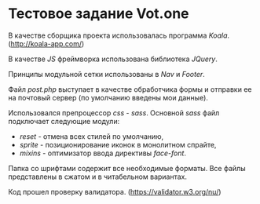 # Тестовое задание Vot.one

В качестве сборщика проекта использовалась программа <i>Koala</i>. (http://koala-app.com/)

В качестве <i>JS</i> фреймворка использована библиотека <i>JQuery</i>.

Принципы модульной сетки использованы в <i>Nav</i> и <i>Footer</i>.

Файл <i>post.php</i> выступает в качестве обработчика формы и отправки ее на почтовый сервер (по умолчанию введены мои данные).

Использовался препроцессор <i>css</i> - <i>sass</i>. Основной <i>sass</i> файл подключает следующие модули: 
* <i>reset</i> - отмена всех стилей по умолчанию,
* <i>sprite</i> - позиционирование иконок в монолитном спрайте,
* <i>mixins</i> - оптимизатор ввода директивы <i>face-font</i>.

Папка со шрифтами содержит все необходимые форматы.
Все файлы представлены в сжатом и в читабельном вариантах.

Код прошел проверку валидатора. (https://validator.w3.org/nu/)
